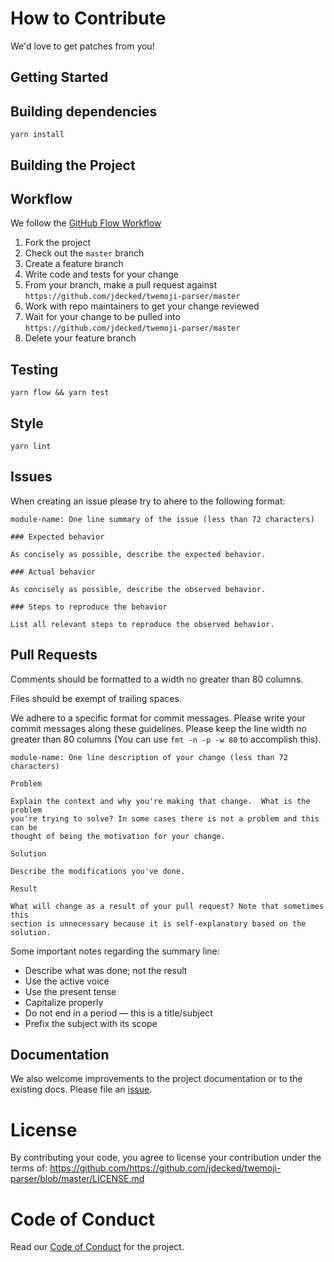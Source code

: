 # How to Contribute

We'd love to get patches from you!

## Getting Started

## Building dependencies

`yarn install`

## Building the Project

## Workflow

We follow the [GitHub Flow Workflow](https://guides.github.com/introduction/flow/)

1.  Fork the project
1.  Check out the `master` branch
1.  Create a feature branch
1.  Write code and tests for your change
1.  From your branch, make a pull request against `https://github.com/jdecked/twemoji-parser/master`
1.  Work with repo maintainers to get your change reviewed
1.  Wait for your change to be pulled into `https://github.com/jdecked/twemoji-parser/master`
1.  Delete your feature branch

## Testing

`yarn flow && yarn test`

## Style

`yarn lint`

## Issues

When creating an issue please try to ahere to the following format:

    module-name: One line summary of the issue (less than 72 characters)

    ### Expected behavior

    As concisely as possible, describe the expected behavior.

    ### Actual behavior

    As concisely as possible, describe the observed behavior.

    ### Steps to reproduce the behavior

    List all relevant steps to reproduce the observed behavior.

## Pull Requests

Comments should be formatted to a width no greater than 80 columns.

Files should be exempt of trailing spaces.

We adhere to a specific format for commit messages. Please write your commit
messages along these guidelines. Please keep the line width no greater than 80
columns (You can use `fmt -n -p -w 80` to accomplish this).

    module-name: One line description of your change (less than 72 characters)

    Problem

    Explain the context and why you're making that change.  What is the problem
    you're trying to solve? In some cases there is not a problem and this can be
    thought of being the motivation for your change.

    Solution

    Describe the modifications you've done.

    Result

    What will change as a result of your pull request? Note that sometimes this
    section is unnecessary because it is self-explanatory based on the solution.

Some important notes regarding the summary line:

- Describe what was done; not the result
- Use the active voice
- Use the present tense
- Capitalize properly
- Do not end in a period — this is a title/subject
- Prefix the subject with its scope

## Documentation

We also welcome improvements to the project documentation or to the existing
docs. Please file an [issue](https://github.com/https://github.com/jdecked/twemoji-parser/issues).

# License

By contributing your code, you agree to license your contribution under the
terms of: https://github.com/https://github.com/jdecked/twemoji-parser/blob/master/LICENSE.md

# Code of Conduct

Read our [Code of Conduct](CODE_OF_CONDUCT.md) for the project.
